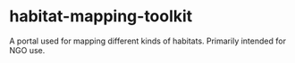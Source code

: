 # habitat-mapping-toolkit
A portal used for mapping different kinds of habitats. Primarily intended for NGO use.
